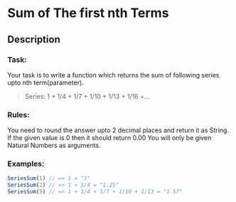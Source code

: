 # Sum of The first nth Terms

## Description

### Task:

Your task is to write a function which returns the sum of following series upto nth term(parameter).

> Series: 1 + 1/4 + 1/7 + 1/10 + 1/13 + 1/16 +...

### Rules:

You need to round the answer upto 2 decimal places and return it as String.
If the given value is 0 then it should return 0.00
You will only be given Natural Numbers as arguments.

### Examples:

```javascript
SeriesSum(1) // => 1 = "1"
SeriesSum(2) // => 1 + 1/4 = "1.25"
SeriesSum(5) // => 1 + 1/4 + 1/7 + 1/10 + 1/13 = "1.57"
```